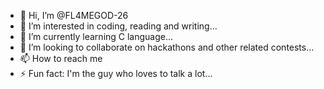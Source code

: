 - 👋 Hi, I’m @FL4MEGOD-26
- 👀 I’m interested in coding, reading and writing...
- 🌱 I’m currently learning C language...
- 💞️ I’m looking to collaborate on hackathons and other related contests...
- 📫 How to reach me 
- ⚡ Fun fact: I'm the guy who loves to talk a lot...

<!---
FL4MEGOD-26/FL4MEGOD-26 is a ✨ special ✨ repository because its `README.md` (this file) appears on your GitHub profile.
You can click the Preview link to take a look at your changes.
--->
